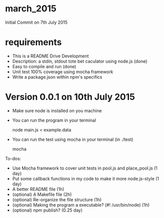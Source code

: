 # march_2015

Initial Commit on 7th July 2015

# requirements
- This is a README Drive Development
- Description: a stdin, stdout tote bet caculator using node.js (done)
- Easy to compile and run (done)
- Unit test 100% coverage using mocha framework
- Write a package.json within npm's specifics


# Version 0.0.1 on 10th July 2015
- Make sure node is installed on you machine
- You can run the program in your terminal

	node main.js < example.data

- You can run the test using mocha in your terminal (in ./test)

	mocha

To-dos:
- Use Mocha framework to cover unit tests in pool.js and place_pool.js (1 day)
- Put some callback functions in my code to make it more node.js-style (1 day)
- A better README file (1h)
- (optional) A Makefile file (2h)
- (optional) Re-organize the file structure (1h)
- (optional) Making the program a executable? (#! /usr/bin/node) (1h)
- (optional) npm publish? (0.25 day)



